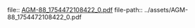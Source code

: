file:: [AGM-88_1754472108422_0.pdf](../assets/AGM-88_1754472108422_0.pdf)
file-path:: ../assets/AGM-88_1754472108422_0.pdf
